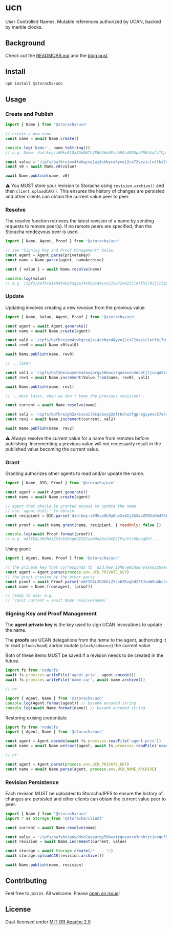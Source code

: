 # ucn

User Controlled Names. Mutable references authorized by UCAN, backed by merkle
clocks.

## Background

Check out the [READMOAR.md](./READMOAR.md) and the [blog post](https://medium.com/@storacha/the-only-constant-in-life-is-mutability-938658692223).

## Install 

```sh
npm install @storacha/ucn
```

## Usage

### Create and Publish

```js
import { Name } from '@storacha/ucn'

// create a new name
const name = await Name.create()

console.log('Name:', name.toString())
// e.g. Name: did:key:z6MkoE1Qx89dAWThVPWU4WuGPscA9AsA8Q5paP9GhVuCcTCp

const value = '/ipfs/bafkreiem4twkqzsq2aj4shbycd4yvoj2cx72vezicletlhi7dijjciqpui'
const v0 = await Name.v0(value)

await Name.publish(name, v0)
```

⚠️ You MUST store your revision to Storacha using `revision.archive()` and then
`client.uploadCAR()`. This ensures the history of changes are persisted and
other clients can obtain the current value peer to peer.

### Resolve

The resolve function retrieves the latest revision of a name by sending 
requests to remote peer(s). If no remote peers are specified, then the Storacha
rendezvous peer is used.

```js
import { Name, Agent, Proof } from '@storacha/ucn'

// see "Signing Key and Proof Management" below.
const agent = Agent.parse(privateKey)
const name = Name.parse(agent, nameArchive)

const { value } = await Name.resolve(name)

console.log(value)
// e.g. /ipfs/bafkreiem4twkqzsq2aj4shbycd4yvoj2cx72vezicletlhi7dijjciqpui
```

### Update

Updating involves creating a new _revision_ from the previous value.

```js
import { Name, Value, Agent, Proof } from '@storacha/ucn'

const agent = await Agent.generate()
const name = await Name.create(agent)

const val0 = '/ipfs/bafkreiem4twkqzsq2aj4shbycd4yvoj2cx72vezicletlhi7dijjciqpui'
const rev0 = await Name.v0(val0)

await Name.publish(name, rev0)

// ...later

const val1 = '/ipfs/bafybeiauyddeo2axgargy56kwxirquxaxso3nobtjtjvoqu552oqciudrm'
const rev1 = await Name.increment(Value.from(name, rev0), val1)

await Name.publish(name, rev1)

// ...much later, when we don't know the previous revision!

const current = await Name.resolve(name)

const val2 = '/ipfs/bafkreigh2akiscaildcqabsyg3dfr6chu3fgpregiymsck7e7aqa4s52zy'
const rev2 = await Name.increment(current, val2)

await Name.publish(name, rev2)
```

⚠️ Always resolve the current value for a name from remotes before publishing.
Incrementing a previous value will not necessarily result in the published value
becoming the current value.

### Grant

Granting authorizes other agents to read and/or update the name. 

```js
import { Name, DID, Proof } from '@storacha/ucn'

const agent = await Agent.generate()
const name = await Name.create(agent)

// agent that should be granted access to update the name
// use `agent.did()` to obtain
const recipient = DID.parse('did:key:z6Mkve9LRa8nvXx6Gj2GXevZFN5zHb476FZLS7o1q7fJThFV')

const proof = await Name.grant(name, recipient, { readOnly: false })

console.log(await Proof.format(proof))
// e.g. mAYIEAL3bDhGiZXJvb3RzgGd2ZXJzaW9uAbcCAXESIPa/Vl+6QuagDVY...
```

Using grant:

```js
import { Agent, Name, Proof } from '@storacha/ucn'

// the private key that corresponds to `did:key:z6Mkve9LRa8nvXx6Gj2GXevZFN5zHb476FZLS7o1q7fJThFV`
const agent = Agent.parse(process.env.UCN_PRIVATE_KEY)
// the grant created by the other party
const proof = await Proof.parse('mAYIEAL3bDhGiZXJvb3RzgGd2ZXJzaW9uAbcCAXESIPa/Vl+6QuagDVY...')
const name = Name.from(agent, [proof])

// ready to use! e.g.
// `const current = await Name.resolve(name)`
```

### Signing Key and Proof Management

The **agent private key** is the key used to sign UCAN invocations to update the
name.

The **proofs** are UCAN delegations from the _name_ to the agent, authorizing it
to read (`clock/head`) and/or mutate (`clock/advance`) the current value.

Both of these items MUST be saved if a revision needs to be created in the
future.

```js
import fs from 'node:fs'
await fs.promises.writeFile('agent.priv', agent.encode())
await fs.promises.writeFile('name.car', await name.archive())

// or

import { Agent, Name } from '@storacha/ucn'
console.log(Agent.format(agent)) // base64 encoded string
console.log(await Name.format(name)) // base64 encoded string
```

Restoring exising credentials:

```js
import fs from 'node:fs'
import { Agent, Name } from '@storacha/ucn'

const agent = Agent.decode(await fs.promises.readFile('agent.priv'))
const name = await Name.extract(agent, await fs.promises.readFile('name.car'))

// or

const agent = Agent.parse(process.env.UCN_PRIVATE_KEY)
const name = await Name.parse(agent, process.env.UCN_NAME_ARCHIVE)
```

### Revision Persistence

Each revision MUST be uploaded to Storacha/IPFS to ensure the history of 
changes are persisted and other clients can obtain the current value peer to
peer.

```js
import { Name } from '@storacha/ucn'
import * as Storage from '@storacha/client'

const current = await Name.resolve(name)

const value = '/ipfs/bafybeiauyddeo2axgargy56kwxirquxaxso3nobtjtjvoqu552oqciudrm'
const revision = await Name.increment(current, value)

const storage = await Storage.create(/* ... */)
await storage.uploadCAR(revision.archive())

await Name.publish(name, revision)
```

## Contributing

Feel free to join in. All welcome. Please [open an issue](https://github.com/storacha/upload-service/issues)!

## License

Dual-licensed under [MIT OR Apache 2.0](https://github.com/storacha/upload-service/blob/main/license.md)
